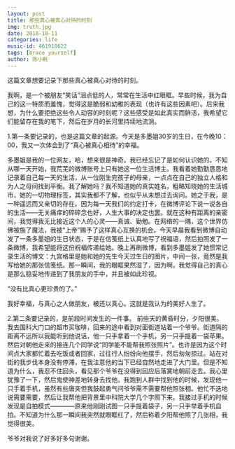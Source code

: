 ```yaml
---
layout: post
title: 那些真心被真心对待的时刻
img: truth.jpg
date: 2018-10-11
categories: life
music-id: 461910622
tags: [brace yourself]
author: 陈小耗
---
```


这篇文章想要记录下那些真心被真心对待的时刻。

我啊，是一个被朋友“笑话”泪点低的人，常常在生活中红眼眶。早些时候，我为自己的这一特质而羞愧，觉得这是脆弱和幼稚的表现（也许有这些因素吧）。后来我想，为什么要拒绝这些令人动容的时刻呢？这些感受是如此真实而鲜活，我希望它们能留存在我的笔下，然后在岁月的长河里持续地流淌。

1.第一条要记录的，也是这篇文章的起源。今天是多墨姐30岁的生日，在今晚10：00，我又一次体会到了“真心被真心相待”的幸福。

多墨姐是我的一位网友，哈，想来很是神奇。我已经忘记了是如何认识她的，不知从哪一天开始，我荒芜的微博账号上只有她这一位生活博主。我看着她勤勤恳恳地记录着自己每一天的生活，从一位刚生完孩子的母亲，一点点在自己的独立人格和为人之母间找到平衡。我了解她吗？我不知道她的真实姓名，粗略知晓她的生活城市，她的一切物理标签，其实我都不了解，也似乎从未想过去询问。她之于我，是一种遥远而又亲切的存在。因为每一天我们的约定打卡，在微博评论下说一说各自的生活——无关痛痒的碎碎念也好，人生大事的决定也罢。就在这种有距离的亲密间，我觉得我无比接近这个人的心灵——真诚、勤勉。在网络的一隅，这个世界仿佛被施了魔法，我被“上帝”赐予了这样真心互换的机会。今天早晨我看到微博自动发了一条多墨姐的生日状态，于是在信笺纸上认真地写了祝福语，然后拍照发了一条微博，我希望能将这份祝福传递给她。晚上再刷微博，看到多墨姐发了她惯常记录生活的博文：九宫格里是她和她的先生今天过生日的图片，中间一张，竟然是我写给她的那张信笺纸。那一瞬间，我的眼眶果然湿了，因为啊，我觉得自己的真心是那么稳妥地传递到了我朋友的手中，并且被如此珍视。

“没有比真心更珍贵的了。”

我好幸福，与真心之人做朋友，被还以真心。这就是我认为的美好人生了。



2.第二条要记录的，是前段时间发生的一件事。
前些天的黄昏时分，夕阳很美。我去国科大门口的超市买咖啡，回来的途中看到对面街道站着一个爷爷。街道隔的距离不远所以我能听到他说话，他一只手拿着一个手机，另一只手提着一袋苹果。然后对朝他走来的接连几个同学说“同学能不能帮我照张照片”。也许是因为这个时间点大家都忙着去吃饭或者回家，过往行人纷纷向他摆手，然后匆匆掠过。站在对街的我步伐本身没有停滞，在我注意他的当下已经自然地走进了大门里。但是不知道为什么，我忍不住回头，看见那个爷爷在没得到回应后落寞地朝前走去。我心里犹豫了一下，然后鬼使神差地转身去找他。我跑到人群中找到他的时候，发现他一只手着手机，虽然有些唐突但我鼓起勇气问爷爷需不需要帮他照张相。他忙不迭地说需要需要，然后让我帮他把背景里中科院大学几个字照下来。我接过手机的时候发现是自拍模式————原来他刚刚试图一只手提着袋子，另一只手举着手机自拍。不知道为什么那一瞬间我突然就眼眶红了，然后称着夕阳帮他照了几张相，我觉得很美。

爷爷对我说了好多好多句谢谢。




